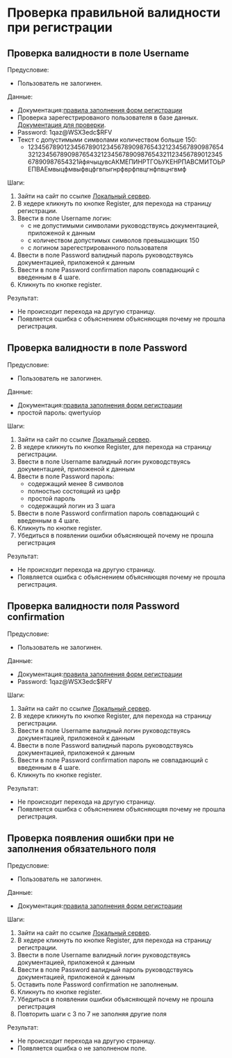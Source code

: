 # Проверка правильной валидности при регистрации

## Проверка валидности в поле Username

Предусловие:

* Пользователь не залогинен.

Данные:

* Документация:[правила заполнения форм регистрации](ValidField.md)
* Проверка зарегестрированого пользователя в базе данных. [Документация для проверки](HelpDoc.md).
* Password: 1qaz@WSX3edc$RFV
* Текст с допустимыми символами количеством больше 150:
  * 12345678901234567890123456789098765432123456789098765432123456789098765432123456789098765432112345678901234567890987654321йфячыцувсАКМЕПИНРТГОЬУКЕНРПАВСМИТОЬРЕПВАЕмвыцфмвыфвцфгвпыгнрфврфпвцгнфпвцнгвмф

Шаги:  

1. Зайти на сайт по ссылке [Локальный сервер](TestCaseLink.md).
2. В хедере кликнуть по кнопке Register, для перехода на страницу регистрации.
3. Ввести в поле Username логин:
    * с не допустимыми символами руководствуясь документацией, приложеной к данным
    * с количеством допустимых символов превышающих 150
    * с логином зарегестрированного пользователя
4. Ввести в поле Password валидный пароль руководствуясь документацией, приложеной к данным
5. Ввести в поле Password confirmation пароль совпадающий с введенным в 4 шаге.  
6. Кликнуть по кнопке register.

Результат:

* Не происходит перехода на другую страницу.
* Появляется ошибка с объяснением объясняющяя почему не прошла регистрация.

## Проверка валидности в поле Password

Предусловие:

* Пользователь не залогинен.

Данные:

* Документация:[правила заполнения форм регистрации](ValidField.md)
* простой пароль: qwertyuiop

Шаги:  

1. Зайти на сайт по ссылке [Локальный сервер](TestCaseLink.md).
2. В хедере кликнуть по кнопке Register, для перехода на страницу регистрации.
3. Ввести в поле Username валидный логин руководствуясь документацией, приложеной к данным
4. Ввести в поле Password пароль:
    * содержащий менее 8 символов
    * полностью состоящий из цифр
    * простой пароль
    * cодержащий логин из 3 шага
5. Ввести в поле Password confirmation пароль совпадающий с введенным в 4 шаге.  
6. Кликнуть по кнопке register.
7. Убедиться в появлении ошибки объясняющей почему не прошла регистрация

Результат:

* Не происходит перехода на другую страницу.
* Появляется ошибка с объяснением объясняющяя почему не прошла регистрация.

## Проверка валидности поля Password confirmation

Предусловие:

* Пользователь не залогинен.

Данные:

* Документация:[правила заполнения форм регистрации](ValidField.md)
* Password: 1qaz@WSX3edc$RFV

Шаги:  

1. Зайти на сайт по ссылке [Локальный сервер](TestCaseLink.md).
2. В хедере кликнуть по кнопке Register, для перехода на страницу регистрации.
3. Ввести в поле Username валидный логин руководствуясь документацией, приложеной к данным
4. Ввести в поле Password валидный пароль руководствуясь документацией, приложеной к данным
5. Ввести в поле Password confirmation пароль не совпадающий с введенным в 4 шаге.  
6. Кликнуть по кнопке register.

Результат:

* Не происходит перехода на другую страницу.
* Появляется ошибка с объяснением объясняющяя почему не прошла регистрация.

## Проверка появления ошибки при не заполнения обязательного поля

Предусловие:

* Пользователь не залогинен.

Данные:

* Документация:[правила заполнения форм регистрации](ValidField.md)

Шаги:  

1. Зайти на сайт по ссылке [Локальный сервер](TestCaseLink.md).
2. В хедере кликнуть по кнопке Register, для перехода на страницу регистрации.
3. Ввести в поле Username валидный логин руководствуясь документацией, приложеной к данным
4. Ввести в поле Password валидный пароль руководствуясь документацией, приложеной к данным
5. Оставить поле Password confirmation не заполненым.  
6. Кликнуть по кнопке register.
7. Убедиться в появлении ошибки объясняющей почему не прошла регистрация
8. Повторить шаги с 3 по 7 не заполняя другие поля

Результат:

* Не происходит перехода на другую страницу.
* Появляется ошибка о не заполненом поле.
